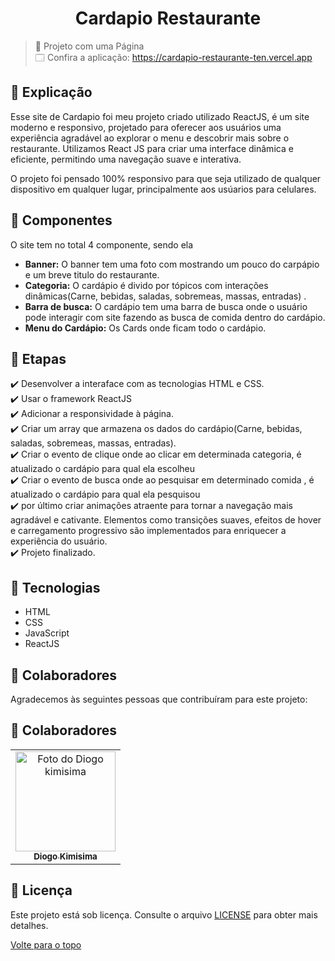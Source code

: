 <h1 align="center">Cardapio Restaurante</h1>

> 🔎 Projeto com uma Página <br>
🗔 Confira a aplicação: https://cardapio-restaurante-ten.vercel.app <br>
## :page_facing_up: Explicação

Esse site de Cardapio foi meu projeto criado utilizado ReactJS, é um site moderno e responsivo, projetado para oferecer aos usuários uma experiência agradável ao explorar o menu e descobrir mais sobre o restaurante. Utilizamos React JS para criar uma interface dinâmica e eficiente, permitindo uma navegação suave e interativa.

O projeto foi pensado 100% responsivo para que seja utilizado de qualquer dispositivo em qualquer lugar, principalmente aos usúarios para celulares.

## 📁 Componentes

O site tem no total 4 componente, sendo ela

- **Banner:** O banner tem uma foto com mostrando um pouco do carpápio e um breve titulo do restaurante.
- **Categoria:** O cardápio é divido por tópicos com interações dinâmicas(Carne, bebidas, saladas, sobremeas, massas, entradas) .
- **Barra de busca:** O cardápio tem uma barra de busca onde o usuário pode interagir com site fazendo as busca de comida dentro do cardápio.
- **Menu do Cardápio:** Os Cards onde ficam todo o cardápio.


## 🎯 Etapas ##

:heavy_check_mark: Desenvolver a interaface com as tecnologias HTML e CSS. <br>
:heavy_check_mark: Usar o framework ReactJS<br>
:heavy_check_mark: Adicionar a responsividade à página. <br>
:heavy_check_mark: Criar um array que armazena os dados do cardápio(Carne, bebidas, saladas, sobremeas, massas, entradas). <br>
:heavy_check_mark: Criar o evento de clique onde ao clicar em determinada categoria, é atualizado o cardápio para qual ela escolheu <br>
:heavy_check_mark: Criar o evento de busca onde ao pesquisar em determinado comida , é atualizado o cardápio para qual ela pesquisou <br>
:heavy_check_mark: por último criar animações atraente para tornar a navegação mais agradável e cativante. Elementos como transições suaves, efeitos de hover e carregamento progressivo são implementados para enriquecer a experiência do usuário.<br>
:heavy_check_mark: Projeto finalizado.


## 🚀 Tecnologias ##

- HTML
- CSS
- JavaScript
- ReactJS


## 🤝 Colaboradores

Agradecemos às seguintes pessoas que contribuíram para este projeto:

## 🤝 Colaboradores

<table>
  <tr>
    <td align="center">
      <a href="#">
        <img src="https://avatars.githubusercontent.com/u/132942700?v=4" width="160px;" alt="Foto do Diogo kimisima"/><br>
        <sub>
          <b>Diogo Kimisima</b>
        </sub>
      </a>
    </td>
  </tr>
</table>

## 📝 Licença

Este projeto está sob licença. Consulte o arquivo <a href="https://github.com/diogokimisima/Cardapio-Restaurante/blob/main/LICENSE">LICENSE</a> para obter mais detalhes.

<a href="#top">Volte para o topo</a>
